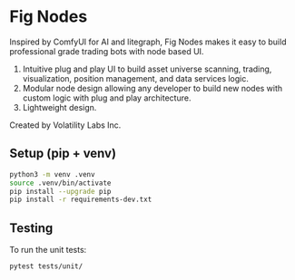 # Fig Nodes

Inspired by ComfyUI for AI and litegraph, Fig Nodes makes it easy to build professional grade trading bots with node based UI.

1. Intuitive plug and play UI to build asset universe scanning, trading, visualization, position management, and data services logic. 
2. Modular node design allowing any developer to build new nodes with custom logic with plug and play architecture. 
3. Lightweight design.

Created by Volatility Labs Inc. 

## Setup (pip + venv)

```bash
python3 -m venv .venv
source .venv/bin/activate
pip install --upgrade pip
pip install -r requirements-dev.txt
```

## Testing

To run the unit tests:

```bash
pytest tests/unit/
``` 